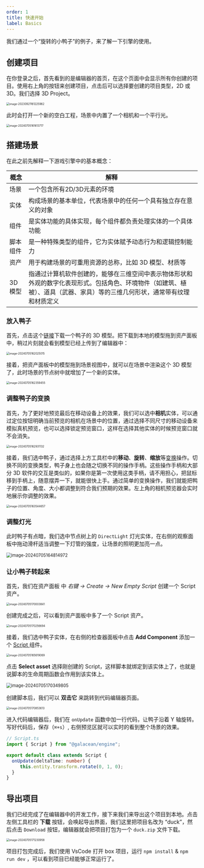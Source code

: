 ```yaml
---
order: 1
title: 快速开始
label: Basics
---
```


我们通过一个“旋转的小鸭子”的例子，来了解一下引擎的使用。

## 创建项目

在你登录之后，首先看到的是编辑器的首页，在这个页面中会显示所有你创建的项目。使用右上角的按钮来创建项目，点击后可以选择要创建的项目类型，2D 或 3D。我们选择 3D Project。

<img src="https://mdn.alipayobjects.com/huamei_yo47yq/afts/img/A*luxKRKYGSBMAAAAAAAAAAAAADhuCAQ/original" alt="image-20230921161225962" style="zoom:50%;" />

此时会打开一个新的空白工程，场景中内置了一个相机和一个平行光。

<img src="https://gw.alipayobjects.com/zos/OasisHub/92b9b53e-63df-4165-bb53-d130bde7a731/image-20240705161613717.png" alt="image-20240705161613717" style="zoom:50%;" />

## 搭建场景

在此之前先解释一下游戏引擎中的基本概念：

| 概念     | 解释                                                         |
| -------- | ------------------------------------------------------------ |
| 场景     | 一个包含所有2D/3D元素的环境                                  |
| 实体     | 构成场景的基本单位，代表场景中的任何一个具有独立存在意义的对象 |
| 组件     | 是实体功能的具体实现，每个组件都负责处理实体的一个具体功能   |
| 脚本组件 | 是一种特殊类型的组件，它为实体赋予动态行为和逻辑控制能力     |
| 资产     | 用于构建场景的可重用资源的总称，比如 3D 模型、材质等         |
| 3D模型   | 指通过计算机软件创建的，能够在三维空间中表示物体形状和外观的数字化表现形式。包括角色、环境物件（如建筑、植被）、道具（武器、家具）等的三维几何形状，通常带有纹理和材质定义 |

### 放入鸭子

首先，点击这个[链接](https://gw.alipayobjects.com/os/bmw-prod/6cb8f543-285c-491a-8cfd-57a1160dc9ab.glb)下载一个鸭子的 3D 模型。把下载到本地的模型拖到资产面板中，稍过片刻就会看到模型已经上传到了编辑器中：

<img src="https://gw.alipayobjects.com/zos/OasisHub/a73635d5-9f6f-4dc0-aa32-af8d49b669a6/image-20240705162025015.png" alt="image-20240705162025015" style="zoom:50%;" />

接着，把资产面板中的模型拖到场景视图中，就可以在场景中渲染这个 3D 模型了，此时场景的节点树中就增加了一个新的实体。

<img src="https://gw.alipayobjects.com/zos/OasisHub/cfbdb410-9091-4246-a9ba-1cf06cd4fb93/image-20240705162359455.png" alt="image-20240705162359455" style="zoom:50%;" />

### 调整鸭子的变换

首先，为了更好地预览最后在移动设备上的效果，我们可以选中**相机**实体，可以通过定位按钮明确当前预览的相机在场景中的位置，通过选择不同尺寸的移动设备来模拟真机预览，也可以选择锁定预览窗口，这样在选择其他实体的时候预览窗口就不会消失。

<img src="https://mdn.alipayobjects.com/huamei_yo47yq/afts/img/A*V33tQ4FZlVsAAAAAAAAAAAAADhuCAQ/original" alt="image-20240705162931132" style="zoom:50%;" />

接着，我们选中鸭子，通过选择上方工具栏中的**移动**、**旋转**、**缩放**等[变换](/docs/core/transform)操作。切换不同的变换类型，鸭子身上也会随之切换不同的操作手柄。这些操作手柄和大部分 3D 软件的交互是类似的，如果你是第一次使用这类手柄，请不用担心，把鼠标移到手柄上，随意摆弄一下，就能很快上手。通过简单的变换操作，我们就能把鸭子的位置、角度、大小都调整到符合我们预期的效果。左上角的相机预览器会实时地展示你调整的效果。

<img src="https://gw.alipayobjects.com/zos/OasisHub/4f2955d5-41e8-4cc3-81ef-5f1fee6a8b59/image-20240705163544657.png" alt="image-20240705163544657" style="zoom:50%;" />

### 调整灯光

此时鸭子有点暗，我们选中节点树上的 `DirectLight` 灯光实体，在右侧的观察面板中拖动滑杆适当调整一下灯管的强度，让场景的照明更加亮一点。

<img src="https://mdn.alipayobjects.com/huamei_yo47yq/afts/img/A*lA07Ro1SfuwAAAAAAAAAAAAADhuCAQ/original" alt="image-20240705164814972" style="zoom:80%;" />

### 让小鸭子转起来

首先，我们在资产面板 中 *右键 → Create → New Empty Script* 创建一个 Script 资产。

<img src="https://gw.alipayobjects.com/zos/OasisHub/e47a9c4e-bfd8-481d-8233-a7daae00f500/image-20240705170003841.png" alt="image-20240705170003841" style="zoom:50%;" />

创建完成之后，可以看到资产面板中多了一个 Script 资产。

<img src="https://gw.alipayobjects.com/zos/OasisHub/690d8428-2295-4c07-bfb0-6bdace57cd03/image-20240705170256694.png" alt="image-20240705170256694" style="zoom:50%;" />

接着，我们选中鸭子实体，在右侧的检查器面板中点击 **Add Component** 添加一个 [ Script ](/docs/script/class) 组件。

<img src="https://gw.alipayobjects.com/zos/OasisHub/c8879990-82c2-4ebd-a8c4-028fcecea364/image-20240705165619069.png" alt="image-20240705165619069" style="zoom:50%;" />

点击 **Select asset** 选择刚创建的 Script，这样脚本就绑定到该实体上了，也就是说脚本的生命周期函数会作用到该实体上。

<img src="https://mdn.alipayobjects.com/huamei_yo47yq/afts/img/A*MfjMQ7KA0B0AAAAAAAAAAAAADhuCAQ/original" alt="image-20240705170349805" style="zoom:80%;" />

创建脚本后，我们可以 **双击它** 来跳转到代码编辑器页面。

<img src="https://gw.alipayobjects.com/zos/OasisHub/73374e9e-77f2-46dd-baed-da79b8601dfa/image-20240705170853613.png" alt="image-20240705170853613" style="zoom:50%;" />

进入代码编辑器后，我们在 `onUpdate` 函数中加一行代码，让鸭子沿着 Y 轴旋转。写好代码后，保存（`⌘+s`）, 右侧预览区就可以实时的看到整个场景的效果。

```ts
// Script.ts
import { Script } from "@galacean/engine";

export default class extends Script {
  onUpdate(deltaTime: number) {
     this.entity.transform.rotate(0, 1, 0);
  }
}
```

## 导出项目

我们已经完成了在编辑器中的开发工作，接下来我们来导出这个项目到本地。点击左侧工具栏的 **下载** 按钮，会唤起导出界面，我们这里把项目名改为 “duck”，然后点击 `Download` 按钮，编辑器就会把项目打包为一个 `duck.zip` 文件下载。

<img src="https://gw.alipayobjects.com/zos/OasisHub/26a6e282-689a-4c69-903f-10c565a9746c/image-20240705171230958.png" alt="image-20240705171230958" style="zoom:50%;" />

项目打包完成后，我们使用 VsCode 打开 box 项目，运行 `npm install` & `npm run dev` ，可以看到项目已经能够正常运行了。
